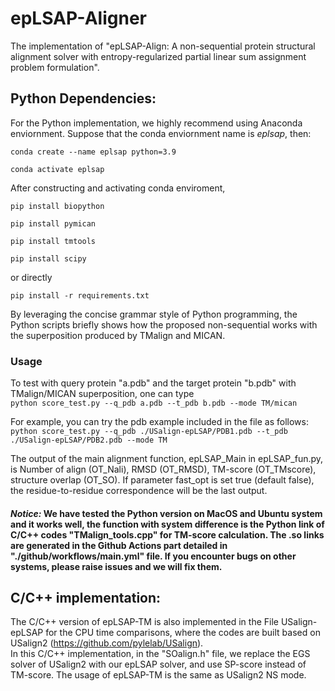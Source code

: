 # epLSAP-Aligner
The implementation of "epLSAP-Align: A non-sequential protein structural alignment solver with entropy-regularized partial linear sum assignment
problem formulation".     
            
## Python Dependencies:
For the Python implementation, we highly recommend using Anaconda enviornment. Suppose that the conda enviornment name is *eplsap*, then:

`conda create --name eplsap python=3.9`

`conda activate eplsap`

After constructing and activating conda enviroment, 

`pip install biopython`

`pip install pymican`

`pip install tmtools`

`pip install scipy`

or directly

`pip install -r requirements.txt`
            
By leveraging the concise grammar style of Python programming, the Python scripts briefly shows how the proposed non-sequential works with the superposition produced by TMalign and MICAN.     

### Usage 
To test with query protein "a.pdb" and the target protein "b.pdb" with TMalign/MICAN superposition, one can type   
`python score_test.py --q_pdb a.pdb --t_pdb b.pdb --mode TM/mican`

For example, you can try the pdb example included in the file as follows:
`python score_test.py --q_pdb ./USalign-epLSAP/PDB1.pdb --t_pdb ./USalign-epLSAP/PDB2.pdb --mode TM`

The output of the main alignment function, epLSAP_Main in epLSAP_fun.py, is Number of align (OT_Nali), RMSD (OT_RMSD), TM-score (OT_TMscore), structure overlap (OT_SO). If parameter fast_opt is set true (default false), the residue-to-residue correspondence will be the last output.

#### ***Notice:***   We have tested the Python version on MacOS and Ubuntu system and it works well, the function with system difference is the Python link of C/C++ codes "TMalign_tools.cpp" for TM-score calculation. The .so links are generated in the Github Actions part detailed in "./github/workflows/main.yml" file. If you encounter bugs on other systems, please raise issues and we will fix them. 

## C/C++ implementation:
The C/C++ version of epLSAP-TM is also implemented in the File USalign-epLSAP for the CPU time comparisons, where the codes are built based on USalign2 (https://github.com/pylelab/USalign).    
In this C/C++ implementation, in the "SOalign.h" file, we replace the EGS solver of USalign2 with our epLSAP solver, and use SP-score instead of TM-score. The usage of epLSAP-TM is the same as USalign2 NS mode.  


